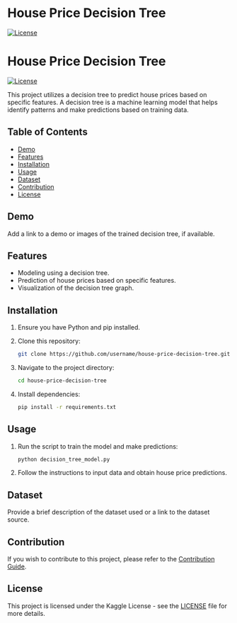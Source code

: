 # House Price Decision Tree

[![License](https://img.shields.io/badge/license-Kaggle-blue.svg)](LICENSE)

# House Price Decision Tree

[![License](https://img.shields.io/badge/license-MIT-blue.svg)](LICENSE)

This project utilizes a decision tree to predict house prices based on specific features. A decision tree is a machine learning model that helps identify patterns and make predictions based on training data.

## Table of Contents
- [Demo](#demo)
- [Features](#features)
- [Installation](#installation)
- [Usage](#usage)
- [Dataset](#dataset)
- [Contribution](#contribution)
- [License](#license)

## Demo

Add a link to a demo or images of the trained decision tree, if available.

## Features

- Modeling using a decision tree.
- Prediction of house prices based on specific features.
- Visualization of the decision tree graph.

## Installation

1. Ensure you have Python and pip installed.
2. Clone this repository:

    ```bash
    git clone https://github.com/username/house-price-decision-tree.git
    ```

3. Navigate to the project directory:

    ```bash
    cd house-price-decision-tree
    ```

4. Install dependencies:

    ```bash
    pip install -r requirements.txt
    ```

## Usage

1. Run the script to train the model and make predictions:

    ```bash
    python decision_tree_model.py
    ```

2. Follow the instructions to input data and obtain house price predictions.

## Dataset

Provide a brief description of the dataset used or a link to the dataset source.

## Contribution

If you wish to contribute to this project, please refer to the [Contribution Guide](CONTRIBUTING.md).

## License

This project is licensed under the Kaggle License - see the [LICENSE](LICENSE) file for more details.

